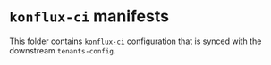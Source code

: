 # `konflux-ci` manifests

This folder contains [`konflux-ci`](konfluxci) configuration that is synced with the downstream `tenants-config`.

[konfluxci]: https://konflux-ci.dev/
